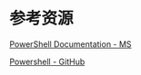 

# 参考资源

[PowerShell Documentation - MS](https://docs.microsoft.com/zh-cn/powershell/)

[Powershell - GitHub](https://github.com/PowerShell/PowerShell)

